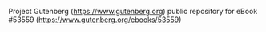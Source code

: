 Project Gutenberg (https://www.gutenberg.org) public repository for
eBook #53559 (https://www.gutenberg.org/ebooks/53559)
